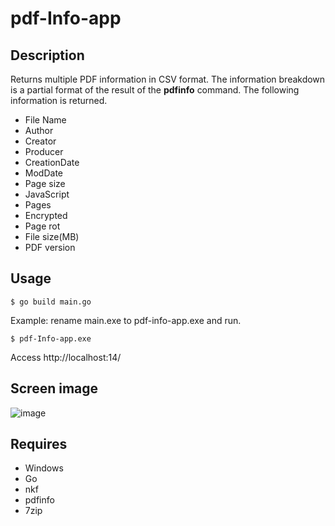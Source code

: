# pdf-Info-app 

## Description  
Returns multiple PDF information in CSV format. The information breakdown is a partial format of the result of the **pdfinfo** command. The following information is returned.  
- File Name
- Author
- Creator
- Producer
- CreationDate
- ModDate
- Page size
- JavaScript
- Pages
- Encrypted
- Page rot
- File size(MB)
- PDF version


## Usage  
```
$ go build main.go
```
Example: rename main.exe to pdf-info-app.exe and run.
```
$ pdf-Info-app.exe
```

Access http://localhost:14/

## Screen image  
![image](https://user-images.githubusercontent.com/10069642/86309932-d0d4b900-bc57-11ea-8a7a-f63ea82e4ed6.png)  

## Requires  
- Windows
- Go
- nkf
- pdfinfo
- 7zip
